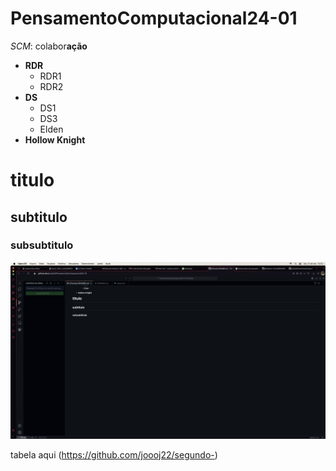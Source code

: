 # PensamentoComputacional24-01


*SCM*: colabor**ação**

- **RDR**
  - RDR1
  - RDR2
- **DS**
  - DS1
  - DS3
  - Elden
- **Hollow Knight**

# titulo
## subtitulo
### subsubtitulo

![alt text](image.png)


tabela aqui (https://github.com/joooj22/segundo-) 

